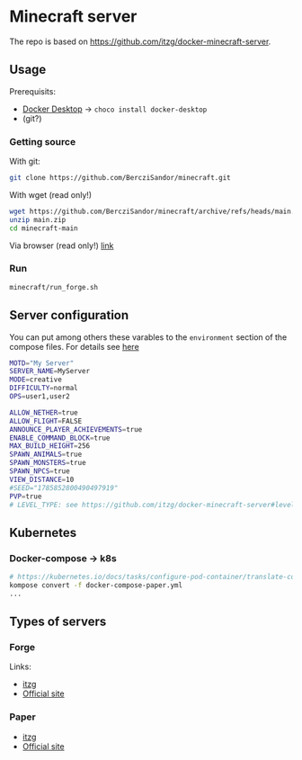 # Minecraft server
The repo is based on https://github.com/itzg/docker-minecraft-server.

## Usage
Prerequisits:
 - [Docker Desktop](https://www.docker.com/products/docker-desktop) -> `choco install docker-desktop`
 - (git?)


### Getting source
With git:
```bash
git clone https://github.com/BercziSandor/minecraft.git
```

With wget (read only!)
```bash
wget https://github.com/BercziSandor/minecraft/archive/refs/heads/main.zip
unzip main.zip
cd minecraft-main
```

Via browser (read only!)
[link](https://github.com/BercziSandor/minecraft/archive/refs/heads/main.zip)

### Run
```bash
minecraft/run_forge.sh
```


## Server configuration
You can put among others these varables to the `environment` section of the compose files.
For details see [here](https://github.com/itzg/docker-minecraft-server#server-configuration)

```bash
MOTD="My Server"
SERVER_NAME=MyServer
MODE=creative
DIFFICULTY=normal
OPS=user1,user2

ALLOW_NETHER=true
ALLOW_FLIGHT=FALSE
ANNOUNCE_PLAYER_ACHIEVEMENTS=true
ENABLE_COMMAND_BLOCK=true
MAX_BUILD_HEIGHT=256
SPAWN_ANIMALS=true
SPAWN_MONSTERS=true
SPAWN_NPCS=true
VIEW_DISTANCE=10
#SEED="1785852800490497919"
PVP=true
# LEVEL_TYPE: see https://github.com/itzg/docker-minecraft-server#level-type-and-generator-settings
```

## Kubernetes
### Docker-compose -> k8s

```bash
# https://kubernetes.io/docs/tasks/configure-pod-container/translate-compose-kubernetes/
kompose convert -f docker-compose-paper.yml
...
```

## Types of servers
### Forge
Links:
 - [itzg](https://github.com/itzg/docker-minecraft-server#running-a-forge-server)
 - [Official site](https://forums.minecraftforge.net/)

### Paper
 - [itzg](https://github.com/itzg/docker-minecraft-server#running-a-paper-server)
 - [Official site](https://papermc.io/)



#
